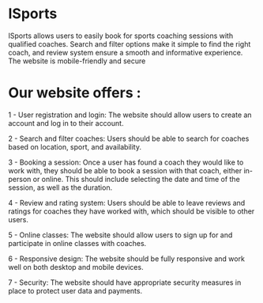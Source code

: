 # ISports

ISports allows users to easily book for sports coaching sessions with qualified coaches. Search and filter options make it simple to find the right coach, and review system ensure a smooth and informative experience. The website is mobile-friendly and secure

#                                                       Our website offers :
1 - User registration and login: The website should allow users to create an account and log in to their account.

2 - Search and filter coaches: Users should be able to search for coaches based on location, sport, and availability. 

3 - Booking a session: Once a user has found a coach they would like to work with, they should be able to book a session with that coach, either in-person or online. This should include selecting the date and time of the session, as well as the duration.

4 - Review and rating system: Users should be able to leave reviews and ratings for coaches they have worked with, which should be visible to other users.

5 - Online classes: The website should allow users to sign up for and participate in online classes with coaches.

6 - Responsive design: The website should be fully responsive and work well on both desktop and mobile devices.

7 - Security: The website should have appropriate security measures in place to protect user data and payments.


